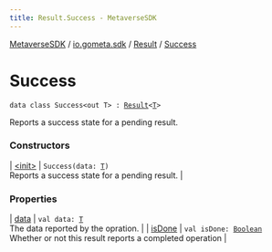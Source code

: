 ```yaml
---
title: Result.Success - MetaverseSDK
---
```


[MetaverseSDK](../../../index.html) / [io.gometa.sdk](../../index.html) / [Result](../index.html) / [Success](./index.html)

# Success

`data class Success<out T> : `[`Result`](../index.html)`<`[`T`](index.html#T)`>`

Reports a success state for a pending result.

### Constructors

| [&lt;init&gt;](-init-.html) | `Success(data: `[`T`](index.html#T)`)`<br>Reports a success state for a pending result. |

### Properties

| [data](data.html) | `val data: `[`T`](index.html#T)<br>The data reported by the opration. |
| [isDone](is-done.html) | `val isDone: `[`Boolean`](https://kotlinlang.org/api/latest/jvm/stdlib/kotlin/-boolean/index.html)<br>Whether or not this result reports a completed operation |

